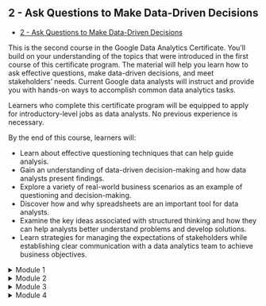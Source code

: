 ## 2 - Ask Questions to Make Data-Driven Decisions

- [2 - Ask Questions to Make Data-Driven Decisions](https://www.coursera.org/learn/ask-questions-make-decisions)

This is the second course in the Google Data Analytics Certificate. You’ll build on your understanding of the topics that were introduced in the first course of this certificate program. The material will help you learn how to ask effective questions, make data-driven decisions, and meet stakeholders’ needs. Current Google data analysts will instruct and provide you with hands-on ways to accomplish common data analytics tasks.

Learners who complete this certificate program will be equipped to apply for introductory-level jobs as data analysts. No previous experience is necessary.

By the end of this course, learners will:
- Learn about effective questioning techniques that can help guide analysis. 
- Gain an understanding of data-driven decision-making and how data analysts present findings.
- Explore a variety of real-world business scenarios as an example of questioning and decision-making.
- Discover how and why spreadsheets are an important tool for data analysts.
- Examine the key ideas associated with structured thinking and how they can help analysts better understand problems and develop solutions.
- Learn strategies for managing the expectations of stakeholders while establishing clear communication with a data analytics team to achieve business objectives.

<details>
<summary>Module 1</summary>
<h6 align="left">
  
**Ask effective questions**

Data analysts are constantly asking questions in order to find solutions and identify business potential. In this part of the course, you’ll learn about effective questioning techniques that will help guide your analysis.
  
**Learning Objectives**
- Explain the characteristics of effective questions with reference to the SMART framework
- Discuss the common types of problems addressed by a data analyst
- Explain how each step of the problem-solving roadmap contributes to common analysis scenarios
- Explain the data analysis process, making specific reference to the ask, prepare, process, analyze, share, and act phases
- Describe the key ideas associated with structured thinking including the problem domain, scope of work, and context

**Lessons**
- Problem-solving and effective questioning
- Take action with data
- Solve problems with data
- Craft effective questions
- Module 1 challenge
  
</h6>
</details>
<details>
<summary>Module 2</summary>
  
**Make data-driven decisions**

In analytics, data drives decision-making, and this is your opportunity to explore data of all kinds and its impact on all sorts of business decisions. You’ll also learn how to effectively share your data through reports and dashboards.

**Learning Objectives**
- Discuss the use of data in the decision-making process
- Compare and contrast data-driven decision making with data-inspired decision making
- Explain the difference between quantitative and qualitative data including reference to their use and specific examples
- Discuss the importance and benefits of dashboards and reports to the data analyst with reference to Tableau and spreadsheets
- Differentiate between data and metrics, giving specific examples
- Demonstrate an understanding of what is involved in using a mathematical approach to analyze a problem

**Lessons**
- Understand the power of data
- Follow the evidence
- Connect the data dots
- Module 2 challenge

</h6>
</details>
<details>
<summary>Module 3</summary>
                   
**Spreadhseet Magic**

Spreadsheets are a key data analytics tool. Here you’ll learn both why and how data analysts use spreadsheets in their work. You’ll also investigate how structured thinking helps analysts understand problems and come up with solutions.

**Learning Objectives**
- Discuss the data analyst’s use of spreadsheets with reference to roles and responsibilities
- Demonstrate the use of spreadsheets to complete basic tasks of the data analyst including entering and organizing data
- Demonstrate an understanding of the use of formulas in spreadsheets including a definition and specific examples
- Compare formulas and functions with reference to similarities and differences
- Describe the key ideas associated with structured thinking including the problem domain, scope of work, and context

**Lessons**
- Work with spreadsheets
- Formulas in spreadsheets
- Functions in spreadsheets
- Save time with structured thinking
- Module 3 challenge

</h6>
</details>
<details>
<summary>Module 4</summary>

**Always remember the stakeholder**

Successful data analysts balance the needs and expectations of their team and the stakeholders they support. In this part of the course, you’ll learn strategies for managing stakeholder expectations while establishing clear communication with your team.

**Learning Objectives**
- Discuss communication best practices for the data analyst including reference to office communication, conflict resolution, facilitating meetings, and status reports
- Discuss the importance of focus on stakeholder expectations
- Identify common limitations with data, with specific reference to speed versus accuracy and responding to time-sensitive requests

**Lessons**
- Balance team and stakeholder needs
- Clear communication is key
- Amazing teamwork
- Module 4 challenge
- Course wrap-up

</h6>
</details>
